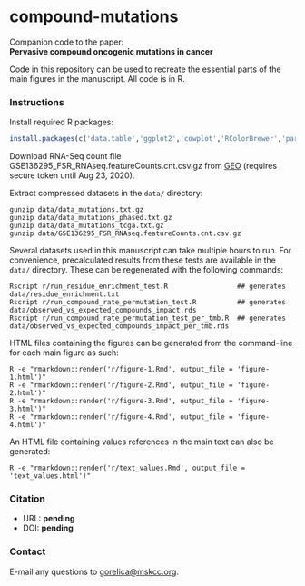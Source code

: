 # compound-mutations

Companion code to the paper: \
**__Pervasive compound oncogenic mutations in cancer__**

Code in this repository can be used to recreate the essential parts of the main figures in the manuscript. All code is in R.

### Instructions
Install required R packages:
```r
install.packages(c('data.table','ggplot2','cowplot','RColorBrewer','parallel','ggsignif','binom','scales','MASS','ggrepel','here','Hmisc'))
```
Download RNA-Seq count file GSE136295_FSR_RNAseq.featureCounts.cnt.csv.gz from [GEO](https://www.ncbi.nlm.nih.gov/geo/query/acc.cgi?acc=GSE136295) (requires secure token until Aug 23, 2020).

Extract compressed datasets in the `data/` directory:
```shell
gunzip data/data_mutations.txt.gz
gunzip data/data_mutations_phased.txt.gz
gunzip data/data_mutations_tcga.txt.gz
gunzip data/GSE136295_FSR_RNAseq.featureCounts.cnt.csv.gz
```

Several datasets used in this manuscript can take multiple hours to run. For convenience, precalculated results from these tests are available in the `data/` directory. These can be regenerated with the following commands:
```shell
Rscript r/run_residue_enrichment_test.R                 ## generates data/residue_enrichment.txt
Rscript r/run_compound_rate_permutation_test.R          ## generates data/observed_vs_expected_compounds_impact.rds
Rscript r/run_compound_rate_permutation_test_per_tmb.R  ## generates data/observed_vs_expected_compounds_impact_per_tmb.rds
```

HTML files containing the figures can be generated from the command-line for each main figure as such:
```shell
R -e "rmarkdown::render('r/figure-1.Rmd', output_file = 'figure-1.html')"
R -e "rmarkdown::render('r/figure-2.Rmd', output_file = 'figure-2.html')"
R -e "rmarkdown::render('r/figure-3.Rmd', output_file = 'figure-3.html')"
R -e "rmarkdown::render('r/figure-4.Rmd', output_file = 'figure-4.html')"
```

An HTML file containing values references in the main text can also be generated:
```shell
R -e "rmarkdown::render('r/text_values.Rmd', output_file = 'text_values.html')"
```

### Citation
- URL: **pending** 
- DOI: **pending**

### Contact
E-mail any questions to [gorelica@mskcc.org](mailto:gorelica@mskcc.org?subject=[GitHub]%20Compound-Mutations%20paper).
